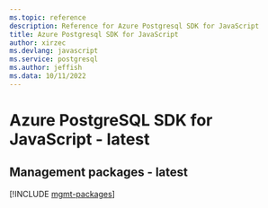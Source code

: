 ```yaml
---
ms.topic: reference
description: Reference for Azure Postgresql SDK for JavaScript
title: Azure Postgresql SDK for JavaScript
author: xirzec
ms.devlang: javascript
ms.service: postgresql
ms.author: jeffish
ms.data: 10/11/2022
---
```

# Azure PostgreSQL SDK for JavaScript - latest

## Management packages - latest
[!INCLUDE [mgmt-packages](postgresql-mgmt-index.md)]